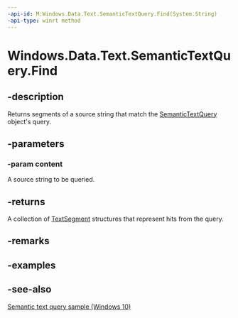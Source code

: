 ----api-id: M:Windows.Data.Text.SemanticTextQuery.Find(System.String)
-api-type: winrt method
---<!-- Method syntaxpublic Windows.Foundation.Collections.IVectorView<Windows.Data.Text.TextSegment> Find(System.String content)--># Windows.Data.Text.SemanticTextQuery.Find## -descriptionReturns segments of a source string that match the [SemanticTextQuery](semantictextquery.md) object's query.## -parameters### -param contentA source string to be queried.## -returnsA collection of [TextSegment](textsegment.md) structures that represent hits from the query.## -remarks## -examples## -see-also[Semantic text query sample (Windows 10)](http://go.microsoft.com/fwlink/p/?LinkId=620594)